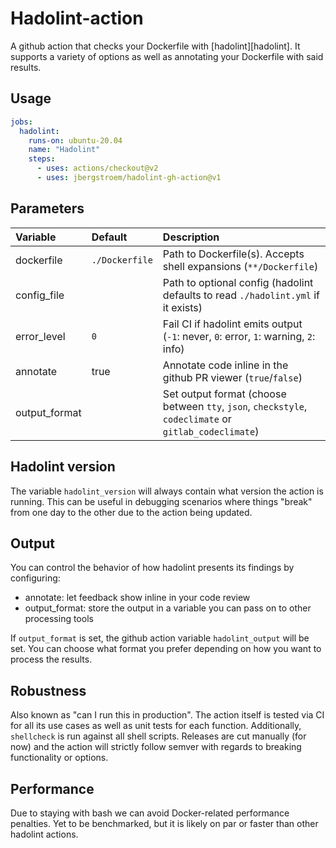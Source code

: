 # Hadolint-action

A github action that checks your Dockerfile with [hadolint][hadolint]. It supports a variety of options as well as annotating your Dockerfile with said results.

## Usage

```yaml
jobs:
  hadolint:
    runs-on: ubuntu-20.04
    name: "Hadolint"
    steps:
      - uses: actions/checkout@v2
      - uses: jbergstroem/hadolint-gh-action@v1
```

## Parameters

| Variable      | Default        | Description                                                                                           |
| :------------ | :------------- | :---------------------------------------------------------------------------------------------------- |
| dockerfile    | `./Dockerfile` | Path to Dockerfile(s). Accepts shell expansions (`**/Dockerfile`)                                     |
| config_file   |                | Path to optional config (hadolint defaults to read `./hadolint.yml` if it exists)                     |
| error_level   | `0`            | Fail CI if hadolint emits output (`-1`: never, `0`: error, `1`: warning, `2`: info)                   |
| annotate      | true           | Annotate code inline in the github PR viewer (`true`/`false`)                                         |
| output_format |                | Set output format (choose between `tty`, `json`, `checkstyle`, `codeclimate` or `gitlab_codeclimate`) |

## Hadolint version

The variable `hadolint_version` will always contain what version the action is running.
This can be useful in debugging scenarios where things "break" from one day to the other due to the action being updated.

## Output

You can control the behavior of how hadolint presents its findings by configuring:

- annotate: let feedback show inline in your code review
- output_format: store the output in a variable you can pass on to other processing tools

If `output_format` is set, the github action variable `hadolint_output` will be set. You can choose what format you prefer depending on how you want to process the results.

## Robustness

Also known as "can I run this in production". The action itself is tested via CI for all its use cases as well as unit tests for each function. Additionally, `shellcheck` is run against all shell scripts. Releases are cut manually (for now) and the action will strictly follow semver with regards to breaking functionality or options.

## Performance

Due to staying with bash we can avoid Docker-related performance penalties. Yet to be benchmarked, but it is likely on par or faster than other hadolint actions.
